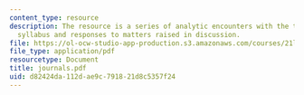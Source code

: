 ```yaml
---
content_type: resource
description: The resource is a series of analytic encounters with the texts on the
  syllabus and responses to matters raised in discussion.
file: https://ol-ocw-studio-app-production.s3.amazonaws.com/courses/21l-705-masterworks-in-american-short-fiction-fall-2005/d82424da112dae9c791821d8c5357f24_journals.pdf
file_type: application/pdf
resourcetype: Document
title: journals.pdf
uid: d82424da-112d-ae9c-7918-21d8c5357f24
---
```

